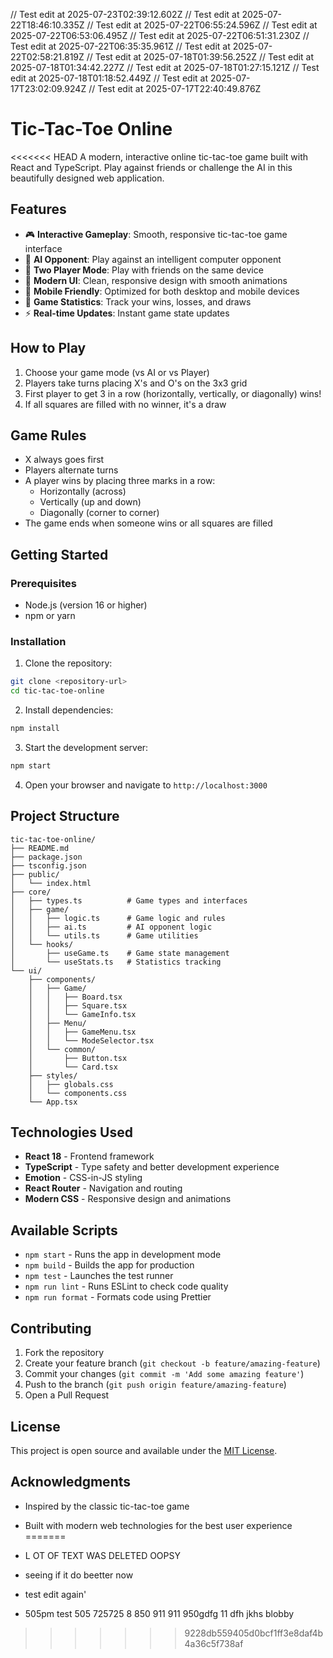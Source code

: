 // Test edit at 2025-07-23T02:39:12.602Z
// Test edit at 2025-07-22T18:46:10.335Z
// Test edit at 2025-07-22T06:55:24.596Z
// Test edit at 2025-07-22T06:53:06.495Z
// Test edit at 2025-07-22T06:51:31.230Z
// Test edit at 2025-07-22T06:35:35.961Z
// Test edit at 2025-07-22T02:58:21.819Z
// Test edit at 2025-07-18T01:39:56.252Z
// Test edit at 2025-07-18T01:34:42.227Z
// Test edit at 2025-07-18T01:27:15.121Z
// Test edit at 2025-07-18T01:18:52.449Z
// Test edit at 2025-07-17T23:02:09.924Z
// Test edit at 2025-07-17T22:40:49.876Z
# Tic-Tac-Toe Online

<<<<<<< HEAD
A modern, interactive online tic-tac-toe game built with React and TypeScript. Play against friends or challenge the AI in this beautifully designed web application.

## Features

- 🎮 **Interactive Gameplay**: Smooth, responsive tic-tac-toe game interface
- 🤖 **AI Opponent**: Play against an intelligent computer opponent
- 👥 **Two Player Mode**: Play with friends on the same device
- 🎨 **Modern UI**: Clean, responsive design with smooth animations
- 📱 **Mobile Friendly**: Optimized for both desktop and mobile devices
- 🔄 **Game Statistics**: Track your wins, losses, and draws
- ⚡ **Real-time Updates**: Instant game state updates

## How to Play

1. Choose your game mode (vs AI or vs Player)
2. Players take turns placing X's and O's on the 3x3 grid
3. First player to get 3 in a row (horizontally, vertically, or diagonally) wins!
4. If all squares are filled with no winner, it's a draw

## Game Rules

- X always goes first
- Players alternate turns
- A player wins by placing three marks in a row:
  - Horizontally (across)
  - Vertically (up and down)
  - Diagonally (corner to corner)
- The game ends when someone wins or all squares are filled

## Getting Started

### Prerequisites

- Node.js (version 16 or higher)
- npm or yarn

### Installation

1. Clone the repository:
```bash
git clone <repository-url>
cd tic-tac-toe-online
```

2. Install dependencies:
```bash
npm install
```

3. Start the development server:
```bash
npm start
```

4. Open your browser and navigate to `http://localhost:3000`

## Project Structure

```
tic-tac-toe-online/
├── README.md
├── package.json
├── tsconfig.json
├── public/
│   └── index.html
├── core/
│   ├── types.ts          # Game types and interfaces
│   ├── game/
│   │   ├── logic.ts      # Game logic and rules
│   │   ├── ai.ts         # AI opponent logic
│   │   └── utils.ts      # Game utilities
│   └── hooks/
│       ├── useGame.ts    # Game state management
│       └── useStats.ts   # Statistics tracking
└── ui/
    ├── components/
    │   ├── Game/
    │   │   ├── Board.tsx
    │   │   ├── Square.tsx
    │   │   └── GameInfo.tsx
    │   ├── Menu/
    │   │   ├── GameMenu.tsx
    │   │   └── ModeSelector.tsx
    │   └── common/
    │       ├── Button.tsx
    │       └── Card.tsx
    ├── styles/
    │   ├── globals.css
    │   └── components.css
    └── App.tsx
```

## Technologies Used

- **React 18** - Frontend framework
- **TypeScript** - Type safety and better development experience
- **Emotion** - CSS-in-JS styling
- **React Router** - Navigation and routing
- **Modern CSS** - Responsive design and animations

## Available Scripts

- `npm start` - Runs the app in development mode
- `npm build` - Builds the app for production
- `npm test` - Launches the test runner
- `npm run lint` - Runs ESLint to check code quality
- `npm run format` - Formats code using Prettier

## Contributing

1. Fork the repository
2. Create your feature branch (`git checkout -b feature/amazing-feature`)
3. Commit your changes (`git commit -m 'Add some amazing feature'`)
4. Push to the branch (`git push origin feature/amazing-feature`)
5. Open a Pull Request

## License

This project is open source and available under the [MIT License](LICENSE).

## Acknowledgments

- Inspired by the classic tic-tac-toe game
- Built with modern web technologies for the best user experience
=======
-  L OT OF TEXT WAS DELETED OOPSY
- seeing if it do beetter now
- test edit again'

- 505pm test
505
725725
8
850
911
911
950gdfg
11
dfh
jkhs
blobby
>>>>>>> 9228db559405d0bcf1ff3e8daf4b4a36c5f738af
